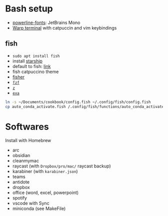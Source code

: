 # Bash setup

- [powerline-fonts](https://github.com/powerline/fonts): JetBrains Mono
- [Warp terminal](https://app.warp.dev/get_warp) with catpuccin and vim keybindings

## fish

- `sudo apt install fish`
- install [starship](https://github.com/starship/starship)
- default to fish: [link](https://fishshell.com/docs/current/tutorial.html#switching-to-fish)
- fish catpuccino theme
- [fisher](https://github.com/jorgebucaran/fisher)
- [`fzf`](https://github.com/jethrokuan/fzf)
- [`z`](https://github.com/jethrokuan/z)
- [`exa`](https://github.com/ogham/exa)

```bash
ln -s ~/Documents/cookbook/config.fish ~/.config/fish/config.fish
cp auto_conda_activate.fish /.config/fish/functions/auto_conda_activate.fish
```

# Softwares

Install with Homebrew

- arc
- obsidian
- cleanmymac
- raycast (with `Dropbox/pro/mac/` raycast backup)
- karabiner (with `karabiner.json`)
- teams
- antidote
- dropbox
- office (word, excel, powerpoint)
- spotify
- vscode with Sync
- miniconda (see MakeFile)
